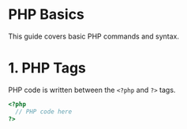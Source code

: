 # PHP Basics

This guide covers basic PHP commands and syntax.

# 1. PHP Tags

PHP code is written between the `<?php` and `?>` tags.

```php
<?php
  // PHP code here
?>
